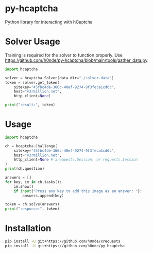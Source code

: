 # py-hcaptcha
Python library for interacting with hCaptcha

# Solver Usage
Training is required for the solver to function properly. Use https://github.com/h0nde/py-hcaptcha/blob/main/tools/gather_data.py.

```python
import hcaptcha

solver = hcaptcha.Solver(data_dir="./solver-data")
token = solver.get_token(
    sitekey="45fbc4de-366c-40ef-9274-9f3feca1cd6c",
    host="v3rmillion.net",
    http_client=None)

print("result:", token)
```

# Usage
```python
import hcaptcha

ch = hcaptcha.Challenge(
    sitekey="45fbc4de-366c-40ef-9274-9f3feca1cd6c",
    host="v3rmillion.net",
    http_client=None # xrequests.Session, or requests.Session
)
print(ch.question)

answers = []
for key, im in ch.tasks():
    im.show()
    if input("Press any key to add this image as an answer: "):
        answers.append(key)

token = ch.solve(answers)
print("response:", token)
```

# Installation
```bash
pip install -U git+https://github.com/h0nde/xrequests
pip install -U git+https://github.com/h0nde/py-hcaptcha
```
